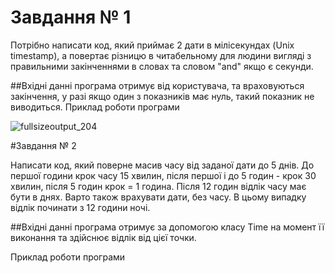 # Завдання № 1

Потрібно написати код, який приймає 2 дати в мілісекундах (Unix timestamp), а повертає різницю в читабельному для людини вигляді з правильними закінченнями в словах та словом "and" якщо є секунди.

##Вхідні данні програма отримує від користувача, та враховуються закінчення, у разі якщо один з показників має нуль, такий показник не виводиться.
Приклад роботи програми


![fullsizeoutput_204](https://cloud.githubusercontent.com/assets/25896415/23121416/0818672a-f769-11e6-9e63-777824a9198e.jpeg)


#Завдання № 2

Написати код, який поверне масив часу від заданої дати до 5 днів. До першої години крок часу 15 хвилин, після першої і до 5 годин - крок 30 хвилин, після 5 годин крок = 1 година. Після 12 годин відлік часу має бути в днях. Варто також врахувати дати, без часу. В цьому випадку відлік починати з 12 години ночі. 

##Вхідні данні програма отримує за допомогою класу Time на момент її виконання та здійснює відлік від цієї точки.

Приклад роботи програми






